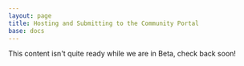 ```yaml
---
layout: page
title: Hosting and Submitting to the Community Portal
base: docs
---
```


This content isn't quite ready while we are in Beta, check back soon!